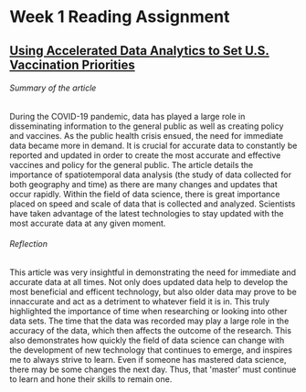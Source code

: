 # Week 1 Reading Assignment
## [Using Accelerated Data Analytics to Set U.S. Vaccination Priorities](https://tdwi.org/articles/2021/01/08/adv-all-accelerated-data-analytics-to-set-us-vaccination-priorities.aspx) 

###### Summary of the article
During the COVID-19 pandemic, data has played a large role in disseminating information to the general public as well as creating policy and vaccines. As the public health crisis ensued, the need for immediate data became more in demand. It is crucial for accurate data to constantly be reported and updated in order to create the most accurate and effective vaccines and policy for the general public. The article details the importance of spatiotemporal data analysis (the study of data collected for both geography and time) as there are many changes and updates that occur rapidly. Within the field of data science, there is great importance placed on speed and scale of data that is collected and analyzed. Scientists have taken advantage of the latest technologies to stay updated with the most accurate data at any given moment.

###### Reflection
This article was very insightful in demonstrating the need for immediate and accurate data at all times. Not only does updated data help to develop the most beneficial and efficent technology, but also older data may prove to be innaccurate and act as a detriment to whatever field it is in. This truly highlighted the importance of time when researching or looking into other data sets. The time that the data was recorded may play a large role in the accuracy of the data, which then affects the outcome of the research. This also demonstrates how quickly the field of data science can change with the development of new technology that continues to emerge, and inspires me to always strive to learn. Even if someone has mastered data science, there may be some changes the next day. Thus, that 'master' must continue to learn and hone their skills to remain one. 
